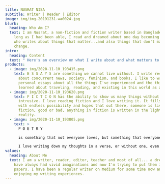 ```yaml
---
title: NUSRAT NISA
subtitle: Writer | Reader | Editor
image: img/img-20191231-wa0024.jpg
blurb:
  heading: Who Am I?
  text: I am Nusrat, a non-fiction and fiction writer based in Bangladesh. For as
    long as I had been able, I read and dreamed about one day becoming someone
    who writes about things that matter...and also things that don't make much
    change.
intro:
  heading: Content
  text: " Here's an overview on what I write about and what matters to me"
products:
  - image: img/2020-11-10_193415.png
    text: E S S A Y S are something we cannot live without. I write research essays
      about concurrent news, society, feminism, and books. I like to write
      personal essays about all the things I've experienced and the things I've
      learned about traveling, reading, and existing in this world as a woman.
  - image: img/2020-11-10_193620.png
    text: F I C T I O N has the ability to show us many things without really being
      intrusive. I love reading fiction and I love writing it. It fills my mind
      with endless possibility and hopes that out there, someone is living my
      fiction, good or bad, anything in fiction is written in the light of
      reality.
  - image: img/2020-11-10_193805.png
    text: >
      P O E T R Y

      is something that not everyone loves, but something that everyone can appreciate.

      I love writing down my thoughts in a verse, or without one, even. Poems have the capacity to say a lot without wasting too many words. I write poems about social inequality, freedom, and change.
values:
  heading: About Me
  text: I am a writer, reader, editor, teacher and most of all... a dreamer. I
    have always had vivid imaginations and now I'm trying to put them into
    papers. I have been a regular writer on Medium for some time now and
    enjoying my writing experiences.
---
```

